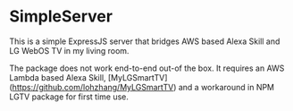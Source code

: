 # SimpleServer
This is a simple ExpressJS server that bridges AWS based Alexa Skill and LG WebOS TV in my living room.

The package does not work end-to-end out-of the box. It requires an AWS Lambda based Alexa Skill, [MyLGSmartTV]
(https://github.com/lohzhang/MyLGSmartTV) and a workaround in NPM LGTV package for first time use. 
